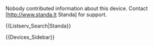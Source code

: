 Nobody contributed information about this device. Contact [http://www.standa.lt Standa] for support.

{{Listserv_Search|Standa}}

{{Devices_Sidebar}}
